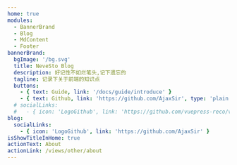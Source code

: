 ```yaml
---
home: true
modules:
  - BannerBrand
  - Blog
  - MdContent
  - Footer
bannerBrand:
  bgImage: '/bg.svg'
  title: NeveSto Blog
  description: 好记性不如烂笔头,记下遗忘的
  tagline: 记录下关于前端的知识点
  buttons:
    - { text: Guide, link: '/docs/guide/introduce' }
    - { text: Github, link: 'https://github.com/AjaxSir', type: 'plain' }
  # socialLinks:
  #   - { icon: 'LogoGithub', link: 'https://github.com/vuepress-reco/vuepress-theme-reco' }
blog:
  socialLinks:
    - { icon: 'LogoGithub', link: 'https://github.com/AjaxSir' }
isShowTitleInHome: true
actionText: About
actionLink: /views/other/about
---
```


